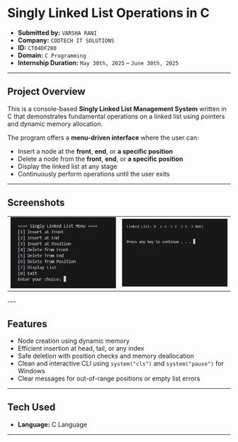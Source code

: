 # Singly Linked List Operations in C

- **Submitted by:** `VARSHA RANI`  
- **Company:** `CODTECH IT SOLUTIONS`  
- **ID:** `CT04DF280`  
- **Domain:** `C Programming`  
- **Internship Duration:**  `May 30th, 2025` – `June 30th, 2025`

---

##  Project Overview

This is a console-based **Singly Linked List Management System** written in C that demonstrates fundamental operations on a linked list using pointers and dynamic memory allocation.

The program offers a **menu-driven interface** where the user can:

- Insert a node at the **front**, **end**, or **a specific position**
- Delete a node from the **front**, **end**, or **a specific position**
- Display the linked list at any stage
- Continuously perform operations until the user exits

---
## Screenshots

<div align="center">
  <table>
    <tr>
      <td><img src="assets/screenshot1.png" alt="Screenshot 1" width="500"/></td>
      <td><img src="assets/screenshot2.png" alt="Screenshot 2" width="500"/></td>
    </tr>
  </table>
</div>
---

##  Features

- Node creation using dynamic memory
- Efficient insertion at head, tail, or any index
- Safe deletion with position checks and memory deallocation
- Clean and interactive CLI using `system("cls")` and `system("pause")` for Windows
- Clear messages for out-of-range positions or empty list errors

---

##  Tech Used

- **Language:** C Language

---

